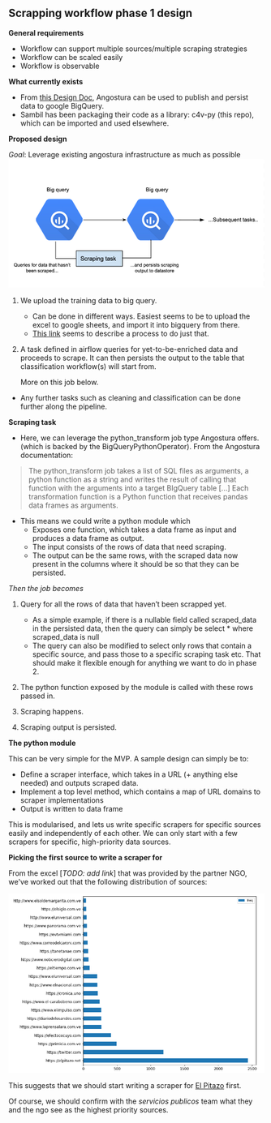 ## Scrapping workflow phase 1 design 

**General requirements**
* Workflow can support multiple sources/multiple scraping strategies
* Workflow can be scaled easily
* Workflow is observable

**What currently exists**
* From [this Design Doc](https://www.notion.so/de8ece87473b4f37a0ea037d607d910a?v=1bec41f87a6b42acb639d348d2282195&p=6d6b1797931e465d9cf6f5d4641c911e), Angostura can be used to publish and persist data to google BigQuery.
* Sambil has been packaging their code as a library: c4v-py (this repo), which can be imported and used elsewhere.

**Proposed design** 

_Goal_: Leverage existing angostura infrastructure as much as possible
![image](../images/scrapping-workflow-phase-1-design.png)

1. We upload the training data to big query.
    - Can be done in different ways. Easiest seems to be to upload the excel to google sheets, and import it into bigquery from there.
    - [This link](https://cloud.google.com/blog/products/gcp/how-to-crunch-your-business-data-from-sheets-in-bigquery) seems to describe a process to do just that.

2. A task defined in airflow queries for yet-to-be-enriched data and proceeds to scrape.
It can then persists the output to the table that classification workflow(s) will start from. 
   
    More on this job below. 

* Any further tasks such as cleaning and classification can be done further along the pipeline.

**Scraping task** 

* Here, we can leverage the python_transform job type Angostura offers. (which is backed by the BigQueryPythonOperator). From the Angostura documentation:
> The python_transform job takes a list of SQL files as arguments, a python function as a string and writes the result of calling that function with the arguments into a target BIgQuery table [...] Each transformation function is a Python function that receives pandas data frames as arguments.

* This means we could write a python module which     
    * Exposes one function, which takes a data frame as input and produces a data frame as output.
    * The input consists of the rows of data that need scraping. 
    * The output can be the same rows, with the scraped data now present in the columns where it should be so that they can be persisted.
    
_Then the job becomes_
1. Query for all the rows of data that haven’t been scrapped yet. 
   * As a simple example, if there is a nullable field called scraped_data in the persisted data, then the query can simply be select * where scraped_data is null
   * The query can also be modified to select only rows that contain a specific source, and pass those to a specific scraping task etc. That should make it flexible enough for anything we want to do in phase 2.

2. The python function exposed by the module is called with these rows passed in.
3. Scraping happens.
4. Scraping output is persisted.
 
**The python module** 

This can be very simple for the MVP. 
A sample design can simply be to:
* Define a scraper interface, which takes in a URL (+ anything else needed) and outputs scraped data.
* Implement a top level method, which contains a map of URL domains to scraper implementations
* Output is written to data frame

This is modularised, and lets us write specific scrapers for specific sources easily and independently of each other. We can only start with a few scrapers for specific, high-priority data sources.

**Picking the first source to write a scraper for**

From the excel [_TODO: add link_] that was provided by the partner NGO, we've worked out that the following distribution of sources:

![top_20_sources](../images/top_20_sources_osvp_excel.png)

This suggests that we should start writing a scraper for [El Pitazo](https://elpitazo.net/) first. 

Of course, we should confirm with the _servicios publicos_ team what they and the ngo see as the highest priority sources. 

